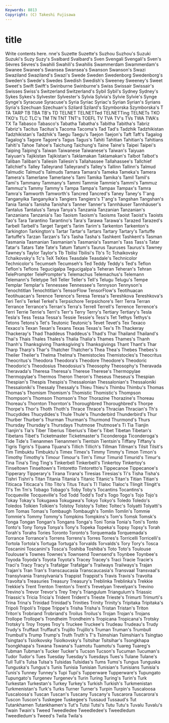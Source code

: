 ```yaml
---
Keywords: 8813 
Copyright: (C) Takeshi Fujisawa
---
```


# title

Write contents here.
nne's Suzette Suzette's Suzhou Suzhou's
Suzuki Suzuki's Suzy Suzy's Svalbard Svalbard's Sven Svengali Svengali's Sven's
Sèvres Sèvres's Swahili Swahili's Swahilis Swammerdam Swammerdam's Swanee Swanee's Swansea
Swansea's Swanson Swanson's Swazi Swaziland Swaziland's Swazi's Swede Sweden Swedenborg
Swedenborg's Sweden's Swede's Swedes Swedish Swedish's Sweeney Sweeney's Sweet Sweet's
Swift Swift's Swinburne Swinburne's Swiss Swissair Swissair's Swisses Swiss's Switzerland
Switzerland's Sybil Sybil's Sydney Sydney's Sykes Sykes's Sylvester Sylvester's Sylvia
Sylvia's Sylvie Sylvie's Synge Synge's Syracuse Syracuse's Syria Syriac Syriac's
Syrian Syrian's Syrians Syria's Szechuan Szechuan's Szilard Szilard's Szymborska Szymborska's
T TA TARP TB TBA TB's TD TELNET TELNETTed TELNETTing
TELNETs TKO TKO's TLC TLC's TM TN TNT TNT's TOEFL
TV TVA TV's TVs TWA TWA's TX Ta Tabasco Tabasco's
Tabatha Tabatha's Tabitha Tabitha's Tabriz Tabriz's Tacitus Tacitus's Tacoma Tacoma's
Tad Tad's Tadzhik Tadzhikistan Tadzhikistan's Tadzhik's Taegu Taegu's Taejon Taejon's
Taft Taft's Tagalog Tagalog's Tagore Tagore's Tagus Tagus's Tahiti Tahitian
Tahitian's Tahitians Tahiti's Tahoe Tahoe's Taichung Taichung's Taine Taine's Taipei
Taipei's Taiping Taiping's Taiwan Taiwanese Taiwanese's Taiwan's Taiyuan Taiyuan's Tajikistan
Tajikistan's Taklamakan Taklamakan's Talbot Talbot's Taliban Taliban's Taliesin Taliesin's Tallahassee
Tallahassee's Tallchief Tallchief's Talley Talleyrand Talleyrand's Talley's Tallinn Tallinn's Talmud
Talmudic Talmud's Talmuds Tamara Tamara's Tameka Tameka's Tamera Tamera's Tamerlane
Tamerlane's Tami Tamika Tamika's Tamil Tamil's Tami's Tammany Tammany's Tammi
Tammie Tammie's Tammi's Tammuz Tammuz's Tammy Tammy's Tampa Tampa's Tampax
Tampax's Tamra Tamra's Tamworth Tamworth's Tancred Tancred's Taney Taney's T'ang
Tanganyika Tanganyika's Tangiers Tangiers's T'ang's Tangshan Tangshan's Tania Tania's Tanisha
Tanisha's Tanner Tanner's Tannhäuser Tannhäuser's Tantalus Tantalus's Tanya Tanya's Tanzania
Tanzanian Tanzanian's Tanzanians Tanzania's Tao Taoism Taoism's Taoisms Taoist Taoist's
Taoists Tao's Tara Tarantino Tarantino's Tara's Tarawa Tarawa's Tarazed Tarazed's
Tarbell Tarbell's Target Target's Tarim Tarim's Tarkenton Tarkenton's Tarkington Tarkington's
Tartar Tartar's Tartars Tartary Tartary's Tartuffe Tartuffe's Tarzan Tarzan's Ta's
Tasha Tasha's Tashkent Tashkent's Tasman Tasmania Tasmanian Tasmanian's Tasmania's Tasman's
Tass Tass's Tatar Tatar's Tatars Tate Tate's Tatum Tatum's Taurus
Tauruses Taurus's Tawney Tawney's Taylor Taylor's Tb Tbilisi Tbilisi's Tb's
Tc Tchaikovsky Tchaikovsky's Tc's TeX TeXes Teasdale Teasdale's Technicolor Technicolor's
Tecumseh Tecumseh's Ted Teddy Teddy's Ted's Teflon Teflon's Teflons Tegucigalpa
Tegucigalpa's Teheran Teheran's Tehran TelePrompter TelePrompter's Telemachus Telemachus's Telemann Telemann's
Teletype Tell Teller Teller's Tell's Telugu Telugu's Tempe Templar Templar's
Tennessee Tennessee's Tennyson Tennyson's Tenochtitlan Tenochtitlan's TensorFlow TensorFlow's Teotihuacan Teotihuacan's
Terence Terence's Teresa Teresa's Tereshkova Tereshkova's Teri Teri's Terkel Terkel's
Terpsichore Terpsichore's Terr Terra Terran Terrance Terrance's Terran's Terra's Terrell
Terrell's Terrence Terrence's Terri Terrie Terrie's Terri's Terr's Terry Terry's
Tertiary Tertiary's Tesla Tesla's Tess Tessa Tessa's Tessie Tessie's Tess's
Tet Tethys Tethys's Tetons Tetons's Tet's Teutonic Teutonic's Tevet Tevet's
Tex Texaco Texaco's Texan Texan's Texans Texas Texas's Tex's Th
Thackeray Thackeray's Thad Thaddeus Thaddeus's Thad's Thai Thailand Thailand's Thai's
Thais Thales Thales's Thalia Thalia's Thames Thames's Thanh Thanh's Thanksgiving
Thanksgiving's Thanksgivings Thant Thant's Thar Tharp Tharp's Thar's Thatcher Thatcher's
Thea Thea's Thebes Thebes's Theiler Theiler's Thelma Thelma's Themistocles Themistocles's
Theocritus Theocritus's Theodora Theodora's Theodore Theodore's Theodoric Theodoric's Theodosius Theodosius's
Theosophy Theosophy's Theravada Theravada's Theresa Theresa's Therese Therese's Thermopylae Thermopylae's
Thermos Theron Theron's Theseus Theseus's Thespian Thespian's Thespis Thespis's Thessalonian
Thessalonian's Thessaloníki Thessaloníki's Thessaly Thessaly's Thieu Thieu's Thimbu Thimbu's Thomas
Thomas's Thomism Thomism's Thomistic Thomistic's Thompson Thompson's Thomson Thomson's Thor
Thorazine Thorazine's Thoreau Thoreau's Thornton Thornton's Thoroughbred Thoroughbred's Thorpe Thorpe's
Thor's Thoth Thoth's Thrace Thrace's Thracian Thracian's Th's Thucydides Thucydides's
Thule Thule's Thunderbird Thunderbird's Thur Thurber Thurber's Thurman Thurman's Thurmond
Thurmond's Thurs Thursday Thursday's Thursdays Thutmose Thutmose's Ti Tia Tianjin
Tianjin's Tia's Tiber Tiberius Tiberius's Tiber's Tibet Tibetan Tibetan's Tibetans
Tibet's Ticketmaster Ticketmaster's Ticonderoga Ticonderoga's Tide Tide's Tienanmen Tienanmen's Tientsin
Tientsin's Tiffany Tiffany's Tigris Tigris's Tijuana Tijuana's Tillich Tillich's Tillman
Tillman's Tilsit Tilsit's Tim Timbuktu Timbuktu's Timex Timex's Timmy Timmy's
Timon Timon's Timothy Timothy's Timour Timour's Tim's Timur Timurid Timurid's
Timur's Tina Tina's Ting Ting's Tinkerbell Tinkerbell's Tinkertoy Tinkertoy's Tinseltown
Tinseltown's Tintoretto Tintoretto's Tippecanoe Tippecanoe's Tipperary Tipperary's Tirana Tirana's Tiresias
Tiresias's Ti's Tisha Tisha's Tishri Tishri's Titan Titania Titania's Titanic
Titanic's Titan's Titian Titian's Titicaca Titicaca's Tito Tito's Titus Titus's
Tl Tlaloc Tlaloc's Tlingit Tlingit's Tl's Tm Tm's Tobago Tobago's
Toby Toby's Tocantins Tocantins's Tocqueville Tocqueville's Tod Todd Todd's Tod's
Togo Togo's Tojo Tojo's Tokay Tokay's Tokugawa Tokugawa's Tokyo Tokyo's
Toledo Toledo's Toledos Tolkien Tolkien's Tolstoy Tolstoy's Toltec Toltec's Tolyatti
Tolyatti's Tom Tomas Tomas's Tombaugh Tombaugh's Tomlin Tomlin's Tommie Tommie's
Tommy Tommy's Tompkins Tompkins's Tom's Tomsk Tomsk's Tonga Tongan Tongan's
Tongans Tonga's Toni Tonia Tonia's Toni's Tonto Tonto's Tony Tonya
Tonya's Tony's Topeka Topeka's Topsy Topsy's Torah Torah's Torahs Tories
Toronto Toronto's Torquemada Torquemada's Torrance Torrance's Torrens Torrens's Torres Torres's
Torricelli Torricelli's Tortola Tortola's Tortuga Tortuga's Torvalds Torvalds's Tory Tory's
Tosca Toscanini Toscanini's Tosca's Toshiba Toshiba's Toto Toto's Toulouse Toulouse's
Townes Townes's Townsend Townsend's Toynbee Toynbee's Toyoda Toyoda's Toyota Toyota's
Tracey Tracey's Traci Tracie Tracie's Traci's Tracy Tracy's Trafalgar Trafalgar's
Trailways Trailways's Trajan Trajan's Tran Tran's Transcaucasia Transcaucasia's Transvaal Transvaal's
Transylvania Transylvania's Trappist Trappist's Travis Travis's Travolta Travolta's Treasuries Treasury
Treasury's Treblinka Treblinka's Trekkie Trekkie's Trent Trenton Trenton's Trent's Trevelyan
Trevelyan's Trevino Trevino's Trevor Trevor's Trey Trey's Triangulum Triangulum's Triassic
Triassic's Tricia Tricia's Trident Trident's Trieste Trieste's Trimurti Trimurti's Trina
Trina's Trinidad Trinidad's Trinities Trinity Trinity's Tripitaka Tripitaka's Tripoli Tripoli's
Trippe Trippe's Trisha Trisha's Tristan Tristan's Triton Triton's Trobriand Trobriand's
Troilus Troilus's Trojan Trojan's Trojans Trollope Trollope's Trondheim Trondheim's Tropicana
Tropicana's Trotsky Trotsky's Troy Troyes Troy's Truckee Truckee's Trudeau Trudeau's
Trudy Trudy's Truffaut Truffaut's Trujillo Trujillo's Truman Truman's Trumbull Trumbull's
Trump Trump's Truth Truth's T's Tsimshian Tsimshian's Tsingtao Tsingtao's Tsiolkovsky
Tsiolkovsky's Tsitsihar Tsitsihar's Tsongkhapa Tsongkhapa's Tswana Tswana's Tuamotu Tuamotu's Tuareg
Tuareg's Tubman Tubman's Tucker Tucker's Tucson Tucson's Tucuman Tucuman's Tudor
Tudor's Tues Tuesday Tuesday's Tuesdays Tues's Tulane Tulane's Tull Tull's
Tulsa Tulsa's Tulsidas Tulsidas's Tums Tums's Tungus Tunguska Tunguska's Tungus's
Tunis Tunisia Tunisian Tunisian's Tunisians Tunisia's Tunis's Tunney Tunney's Tupi
Tupi's Tupperware Tupperware's Tupungato Tupungato's Turgenev Turgenev's Turin Turing Turing's
Turin's Turk Turkestan Turkestan's Turkey Turkey's Turkish Turkish's Turkmenistan Turkmenistan's
Turk's Turks Turner Turner's Turpin Turpin's Tuscaloosa Tuscaloosa's Tuscan Tuscan's
Tuscany Tuscany's Tuscarora Tuscarora's Tuscon Tuscon's Tuskegee Tuskegee's Tussaud Tussaud's
Tut Tutankhamen Tutankhamen's Tut's Tutsi Tutsi's Tutu Tutu's Tuvalu Tuvalu's
Twain Twain's Tweed Tweedledee Tweedledee's Tweedledum Tweedledum's Tweed's Twila Twila's
